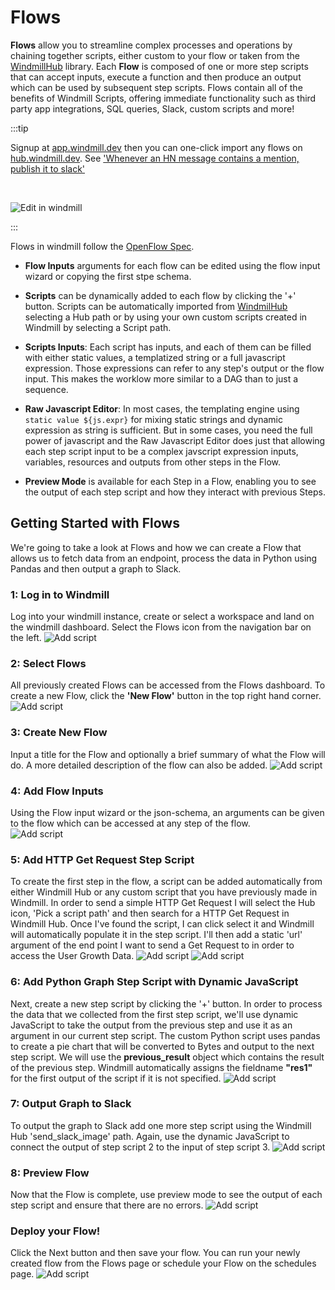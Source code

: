 # Flows

**Flows** allow you to streamline complex processes and operations by chaining
together scripts, either custom to your flow or taken from the
[WindmillHub](https://hub.windmill.dev) library. Each **Flow** is composed of
one or more step scripts that can accept inputs, execute a function and then
produce an output which can be used by subsequent step scripts. Flows contain
all of the benefits of Windmill Scripts, offering immediate functionality such
as third party app integrations, SQL queries, Slack, custom scripts and more!

:::tip

Signup at [app.windmill.dev](https://app.windmill.dev) then you can one-click
import any flows on [hub.windmill.dev](https://hub.windmill.dev). See
['Whenever an HN message contains a mention, publish it to slack'](https://hub.windmill.dev/flows/13/whenever-an-hn-message-contains-a-mention%2C-publish-it-to-slack)

<br/>

![Edit in windmill](./assets/edit_in_windmill.png)

:::

Flows in windmill follow the [OpenFlow Spec](/docs/openflow).

- **Flow Inputs** arguments for each flow can be edited using the flow input
  wizard or copying the first stpe schema.

- **Scripts** can be dynamically added to each flow by clicking the '+' button.
  Scripts can be automatically imported from
  [WindmilHub](https://hub.windmill.dev/) selecting a Hub path or by using your
  own custom scripts created in Windmill by selecting a Script path.

- **Scripts Inputs**: Each script has inputs, and each of them can be filled
  with either static values, a templatized string or a full javascript
  expression. Those expressions can refer to any step's output or the flow
  input. This makes the worklow more similar to a DAG than to just a sequence.

- **Raw Javascript Editor**: In most cases, the templating engine using
  `static value ${js.expr}` for mixing static strings and dynamic expression as
  string is sufficient. But in some cases, you need the full power of javascript
  and the Raw Javascript Editor does just that allowing each step script input
  to be a complex javscript expression inputs, variables, resources and outputs
  from other steps in the Flow.

- **Preview Mode** is available for each Step in a Flow, enabling you to see the
  output of each step script and how they interact with previous Steps.

## Getting Started with Flows

We're going to take a look at Flows and how we can create a Flow that allows us
to fetch data from an endpoint, process the data in Python using Pandas and then
output a graph to Slack.

### 1: Log in to Windmill

Log into your windmill instance, create or select a workspace and land on the
windmill dashboard. Select the Flows icon from the navigation bar on the left.
![Add script](./assets/flows/dashboard.png)

### 2: Select Flows

All previously created Flows can be accessed from the Flows dashboard. To create
a new Flow, click the **'New Flow'** button in the top right hand corner.
![Add script](./assets/flows/flow-dashboard.png)

### 3: Create New Flow

Input a title for the Flow and optionally a brief summary of what the Flow will
do. A more detailed description of the flow can also be added.
![Add script](./assets/flows/flow-metadata.png)

### 4: Add Flow Inputs

Using the Flow input wizard or the json-schema, an arguments can be given to the
flow which can be accessed at any step of the flow.\
![Add script](./assets/flows/flow-input.png)

### 5: Add HTTP Get Request Step Script

To create the first step in the flow, a script can be added automatically from
either Windmill Hub or any custom script that you have previously made in
Windmill. In order to send a simple HTTP Get Request I will select the Hub icon,
'Pick a script path' and then search for a HTTP Get Request in Windmill Hub.
Once I've found the script, I can click select it and Windmill will
automatically populate it in the step script. I'll then add a static 'url'
argument of the end point I want to send a Get Request to in order to access the
User Growth Data. ![Add script](./assets/flows/search-hub-script.png)
![Add script](./assets/flows/flow-step1.png)

### 6: Add Python Graph Step Script with Dynamic JavaScript

Next, create a new step script by clicking the '+' button. In order to process
the data that we collected from the first step script, we'll use dynamic
JavaScript to take the output from the previous step and use it as an argument
in our current step script. The custom Python script uses pandas to create a pie
chart that will be converted to Bytes and output to the next step script. We
will use the **previous_result** object which contains the result of the
previous step. Windmill automatically assigns the fieldname **"res1"** for the
first output of the script if it is not specified.
![Add script](./assets/flows/flow-step2.png)

### 7: Output Graph to Slack

To output the graph to Slack add one more step script using the Windmill Hub
'send_slack_image' path. Again, use the dynamic JavaScript to connect the output
of step script 2 to the input of step script 3.
![Add script](./assets/flows/flow-step3.png)

### 8: Preview Flow

Now that the Flow is complete, use preview mode to see the output of each step
script and ensure that there are no errors.
![Add script](./assets/flows/flow-preview.png)

### Deploy your Flow!

Click the Next button and then save your flow. You can run your newly created
flow from the Flows page or schedule your Flow on the schedules page.
![Add script](./assets/flows/slack-output.png)
